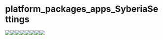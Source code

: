 # platform_packages_apps_SyberiaSettings

[![](https://sourcerer.io/fame/alexxxdev/syberia-project/platform_packages_apps_SyberiaSettings/images/0)](https://sourcerer.io/fame/alexxxdev/syberia-project/platform_packages_apps_SyberiaSettings/links/0)[![](https://sourcerer.io/fame/alexxxdev/syberia-project/platform_packages_apps_SyberiaSettings/images/1)](https://sourcerer.io/fame/alexxxdev/syberia-project/platform_packages_apps_SyberiaSettings/links/1)[![](https://sourcerer.io/fame/alexxxdev/syberia-project/platform_packages_apps_SyberiaSettings/images/2)](https://sourcerer.io/fame/alexxxdev/syberia-project/platform_packages_apps_SyberiaSettings/links/2)[![](https://sourcerer.io/fame/alexxxdev/syberia-project/platform_packages_apps_SyberiaSettings/images/3)](https://sourcerer.io/fame/alexxxdev/syberia-project/platform_packages_apps_SyberiaSettings/links/3)[![](https://sourcerer.io/fame/alexxxdev/syberia-project/platform_packages_apps_SyberiaSettings/images/4)](https://sourcerer.io/fame/alexxxdev/syberia-project/platform_packages_apps_SyberiaSettings/links/4)[![](https://sourcerer.io/fame/alexxxdev/syberia-project/platform_packages_apps_SyberiaSettings/images/5)](https://sourcerer.io/fame/alexxxdev/syberia-project/platform_packages_apps_SyberiaSettings/links/5)[![](https://sourcerer.io/fame/alexxxdev/syberia-project/platform_packages_apps_SyberiaSettings/images/6)](https://sourcerer.io/fame/alexxxdev/syberia-project/platform_packages_apps_SyberiaSettings/links/6)[![](https://sourcerer.io/fame/alexxxdev/syberia-project/platform_packages_apps_SyberiaSettings/images/7)](https://sourcerer.io/fame/alexxxdev/syberia-project/platform_packages_apps_SyberiaSettings/links/7)
